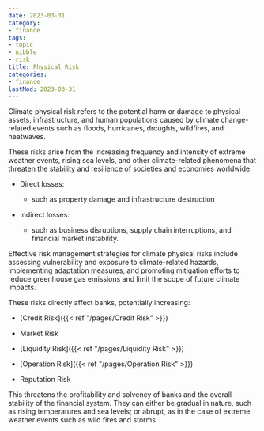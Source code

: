 ```yaml
---
date: 2023-03-31
category:
- finance
tags:
- topic
- nibble
- risk
title: Physical Risk
categories:
- finance
lastMod: 2023-03-31
---
```

Climate physical risk refers to the potential harm or damage to physical assets, infrastructure, and human populations caused by climate change-related events such as floods, hurricanes, droughts, wildfires, and heatwaves.

These risks arise from the increasing frequency and intensity of extreme weather events, rising sea levels, and other climate-related phenomena that threaten the stability and resilience of societies and economies worldwide.

  + Direct losses:

    + such as property damage and infrastructure destruction

  + Indirect losses:

    + such as business disruptions, supply chain interruptions, and financial market instability.

Effective risk management strategies for climate physical risks include assessing vulnerability and exposure to climate-related hazards, implementing adaptation measures, and promoting mitigation efforts to reduce greenhouse gas emissions and limit the scope of future climate impacts.

These risks directly affect banks, potentially increasing:

  + [Credit Risk]({{< ref "/pages/Credit Risk" >}})

  + Market Risk

  + [Liquidity Risk]({{< ref "/pages/Liquidity Risk" >}})

  + [Operation Risk]({{< ref "/pages/Operation Risk" >}})

  + Reputation Risk

This threatens the profitability and solvency of banks and the overall stability of the financial system. They can either be gradual in nature, such as rising temperatures and sea levels; or abrupt, as in the case of extreme weather events such as wild fires and storms
